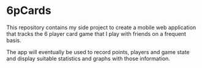 6pCards
=======

This repository contains my side project to create a mobile web application that tracks the 6 player card game that I play with friends on a frequent basis.

The app will eventually be used to record points, players and game state and display suitable statistics and graphs with those information.


